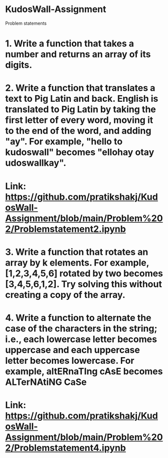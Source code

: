 # KudosWall-Assignment
Problem statements

# 1. Write a function that takes a number and returns an array of its digits.
# 2. Write a function that translates a text to Pig Latin and back. English is translated to Pig Latin by taking the first letter of every word, moving it to the end of the word, and adding "ay".  For example, "hello to kudoswall" becomes "ellohay otay udoswallkay".
# Link: https://github.com/pratikshakj/KudosWall-Assignment/blob/main/Problem%202/Problemstatement2.ipynb
# 3. Write a function that rotates an array by k elements. For example, [1,2,3,4,5,6] rotated by two becomes [3,4,5,6,1,2]. Try solving this without creating a copy of the array.
# 4. Write a function to alternate the case of the characters in the string; i.e., each lowercase letter becomes uppercase and each uppercase letter becomes lowercase. For example, altERnaTIng cAsE becomes ALTerNAtiNG CaSe
# Link: https://github.com/pratikshakj/KudosWall-Assignment/blob/main/Problem%202/Problemstatement4.ipynb
